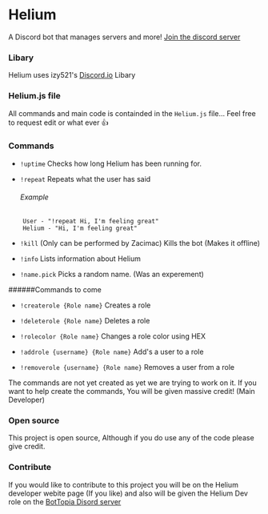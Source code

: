 # Helium
A Discord bot that manages servers and more! [Join the discord server](https://discord.gg/0ynKSxHArBT4OFQj)

### Libary
Helium uses izy521's [Discord.io](https://github.com/izy521/discord.io) Libary

### Helium.js file
All commands and main code is containded in the `Helium.js` file... Feel free to request edit or what ever :thumbsup:

### Commands
- `!uptime`
    Checks how long Helium has been running for.
    
- `!repeat`
    Repeats what the user has said
    
    ###### Example
```
    User - "!repeat Hi, I'm feeling great"
    Helium - "Hi, I'm feeling great"
```

- `!kill` (Only can be performed by Zacimac)
    Kills the bot (Makes it offline)
    
- `!info`
    Lists information about Helium

- `!name.pick`
    Picks a random name. (Was an experement)
    
######Commands to come

- `!createrole {Role name}`
    Creates a role

- `!deleterole {Role name}`
    Deletes a role

- `!rolecolor {Role name}`
    Changes a role color using HEX

- `!addrole {username} {Role name}`
    Add's a user to a role

- `!removerole {username} {Role name}`
    Removes a user from a role

The commands are not yet created as yet we are trying to work on it. If you want to help create the commands, You will be given massive credit! (Main Developer)

### Open source
This project is open source, Although if you do use any of the code please give credit. 

### Contribute
If you would like to contribute to this project you will be on the Helium developer webite page (If you like) and also will be given the Helium Dev role on the [BotTopia Disord server](https://discord.gg/0ynKSxHArBT4OFQ)
